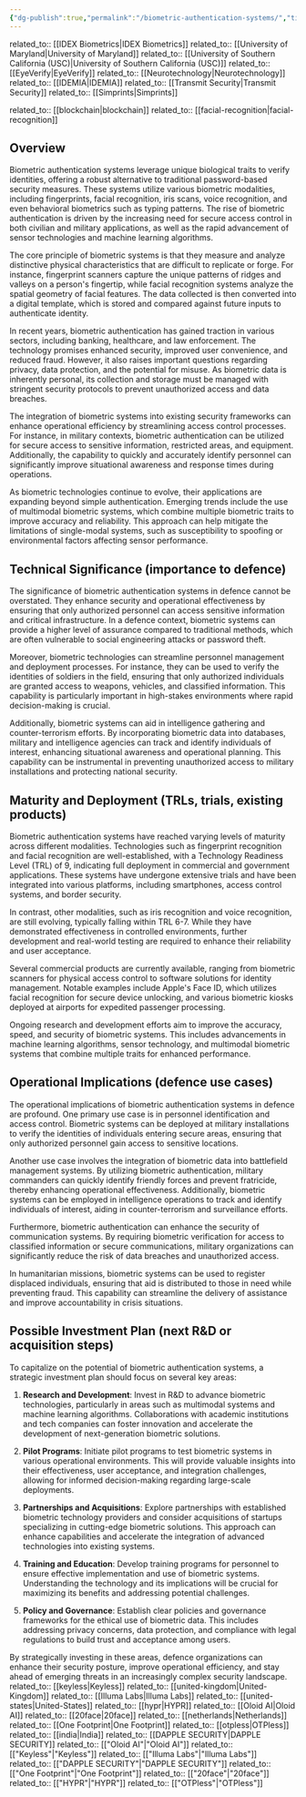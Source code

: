 ```yaml
---
{"dg-publish":true,"permalink":"/biometric-authentication-systems/","title":"biometric authentication systems","tags":["biometrics","dual-use","identity","security","technology","trl-5"]}
---
```


related_to:: [[IDEX Biometrics\|IDEX Biometrics]]
related_to:: [[University of Maryland\|University of Maryland]]
related_to:: [[University of Southern California (USC)\|University of Southern California (USC)]]
related_to:: [[EyeVerify\|EyeVerify]]
related_to:: [[Neurotechnology\|Neurotechnology]]
related_to:: [[IDEMIA\|IDEMIA]]
related_to:: [[Transmit Security\|Transmit Security]]
related_to:: [[Simprints\|Simprints]]

related_to:: [[blockchain\|blockchain]]
related_to:: [[facial-recognition\|facial-recognition]]

## Overview
Biometric authentication systems leverage unique biological traits to verify identities, offering a robust alternative to traditional password-based security measures. These systems utilize various biometric modalities, including fingerprints, facial recognition, iris scans, voice recognition, and even behavioral biometrics such as typing patterns. The rise of biometric authentication is driven by the increasing need for secure access control in both civilian and military applications, as well as the rapid advancement of sensor technologies and machine learning algorithms.

The core principle of biometric systems is that they measure and analyze distinctive physical characteristics that are difficult to replicate or forge. For instance, fingerprint scanners capture the unique patterns of ridges and valleys on a person's fingertip, while facial recognition systems analyze the spatial geometry of facial features. The data collected is then converted into a digital template, which is stored and compared against future inputs to authenticate identity.

In recent years, biometric authentication has gained traction in various sectors, including banking, healthcare, and law enforcement. The technology promises enhanced security, improved user convenience, and reduced fraud. However, it also raises important questions regarding privacy, data protection, and the potential for misuse. As biometric data is inherently personal, its collection and storage must be managed with stringent security protocols to prevent unauthorized access and data breaches.

The integration of biometric systems into existing security frameworks can enhance operational efficiency by streamlining access control processes. For instance, in military contexts, biometric authentication can be utilized for secure access to sensitive information, restricted areas, and equipment. Additionally, the capability to quickly and accurately identify personnel can significantly improve situational awareness and response times during operations.

As biometric technologies continue to evolve, their applications are expanding beyond simple authentication. Emerging trends include the use of multimodal biometric systems, which combine multiple biometric traits to improve accuracy and reliability. This approach can help mitigate the limitations of single-modal systems, such as susceptibility to spoofing or environmental factors affecting sensor performance.

## Technical Significance (importance to defence)
The significance of biometric authentication systems in defence cannot be overstated. They enhance security and operational effectiveness by ensuring that only authorized personnel can access sensitive information and critical infrastructure. In a defence context, biometric systems can provide a higher level of assurance compared to traditional methods, which are often vulnerable to social engineering attacks or password theft.

Moreover, biometric technologies can streamline personnel management and deployment processes. For instance, they can be used to verify the identities of soldiers in the field, ensuring that only authorized individuals are granted access to weapons, vehicles, and classified information. This capability is particularly important in high-stakes environments where rapid decision-making is crucial.

Additionally, biometric systems can aid in intelligence gathering and counter-terrorism efforts. By incorporating biometric data into databases, military and intelligence agencies can track and identify individuals of interest, enhancing situational awareness and operational planning. This capability can be instrumental in preventing unauthorized access to military installations and protecting national security.

## Maturity and Deployment (TRLs, trials, existing products)
Biometric authentication systems have reached varying levels of maturity across different modalities. Technologies such as fingerprint recognition and facial recognition are well-established, with a Technology Readiness Level (TRL) of 9, indicating full deployment in commercial and government applications. These systems have undergone extensive trials and have been integrated into various platforms, including smartphones, access control systems, and border security.

In contrast, other modalities, such as iris recognition and voice recognition, are still evolving, typically falling within TRL 6-7. While they have demonstrated effectiveness in controlled environments, further development and real-world testing are required to enhance their reliability and user acceptance.

Several commercial products are currently available, ranging from biometric scanners for physical access control to software solutions for identity management. Notable examples include Apple's Face ID, which utilizes facial recognition for secure device unlocking, and various biometric kiosks deployed at airports for expedited passenger processing.

Ongoing research and development efforts aim to improve the accuracy, speed, and security of biometric systems. This includes advancements in machine learning algorithms, sensor technology, and multimodal biometric systems that combine multiple traits for enhanced performance.

## Operational Implications (defence use cases)
The operational implications of biometric authentication systems in defence are profound. One primary use case is in personnel identification and access control. Biometric systems can be deployed at military installations to verify the identities of individuals entering secure areas, ensuring that only authorized personnel gain access to sensitive locations.

Another use case involves the integration of biometric data into battlefield management systems. By utilizing biometric authentication, military commanders can quickly identify friendly forces and prevent fratricide, thereby enhancing operational effectiveness. Additionally, biometric systems can be employed in intelligence operations to track and identify individuals of interest, aiding in counter-terrorism and surveillance efforts.

Furthermore, biometric authentication can enhance the security of communication systems. By requiring biometric verification for access to classified information or secure communications, military organizations can significantly reduce the risk of data breaches and unauthorized access.

In humanitarian missions, biometric systems can be used to register displaced individuals, ensuring that aid is distributed to those in need while preventing fraud. This capability can streamline the delivery of assistance and improve accountability in crisis situations.

## Possible Investment Plan (next R&D or acquisition steps)
To capitalize on the potential of biometric authentication systems, a strategic investment plan should focus on several key areas:

1. **Research and Development**: Invest in R&D to advance biometric technologies, particularly in areas such as multimodal systems and machine learning algorithms. Collaborations with academic institutions and tech companies can foster innovation and accelerate the development of next-generation biometric solutions.

2. **Pilot Programs**: Initiate pilot programs to test biometric systems in various operational environments. This will provide valuable insights into their effectiveness, user acceptance, and integration challenges, allowing for informed decision-making regarding large-scale deployments.

3. **Partnerships and Acquisitions**: Explore partnerships with established biometric technology providers and consider acquisitions of startups specializing in cutting-edge biometric solutions. This approach can enhance capabilities and accelerate the integration of advanced technologies into existing systems.

4. **Training and Education**: Develop training programs for personnel to ensure effective implementation and use of biometric systems. Understanding the technology and its implications will be crucial for maximizing its benefits and addressing potential challenges.

5. **Policy and Governance**: Establish clear policies and governance frameworks for the ethical use of biometric data. This includes addressing privacy concerns, data protection, and compliance with legal regulations to build trust and acceptance among users.

By strategically investing in these areas, defence organizations can enhance their security posture, improve operational efficiency, and stay ahead of emerging threats in an increasingly complex security landscape.
related_to:: [[keyless\|Keyless]]
related_to:: [[united-kingdom\|United-Kingdom]]
related_to:: [[Illuma Labs\|Illuma Labs]]
related_to:: [[united-states\|United-States]]
related_to:: [[hypr\|HYPR]]
related_to:: [[Oloid AI\|Oloid AI]]
related_to:: [[20face\|20face]]
related_to:: [[netherlands\|Netherlands]]
related_to:: [[One Footprint\|One Footprint]]
related_to:: [[otpless\|OTPless]]
related_to:: [[india\|India]]
related_to:: [[DAPPLE SECURITY\|DAPPLE SECURITY]]
related_to:: [["Oloid AI"\|"Oloid AI"]]
related_to:: [["Keyless"\|"Keyless"]]
related_to:: [["Illuma Labs"\|"Illuma Labs"]]
related_to:: [["DAPPLE SECURITY"\|"DAPPLE SECURITY"]]
related_to:: [["One Footprint"\|"One Footprint"]]
related_to:: [["20face"\|"20face"]]
related_to:: [["HYPR"\|"HYPR"]]
related_to:: [["OTPless"\|"OTPless"]]
